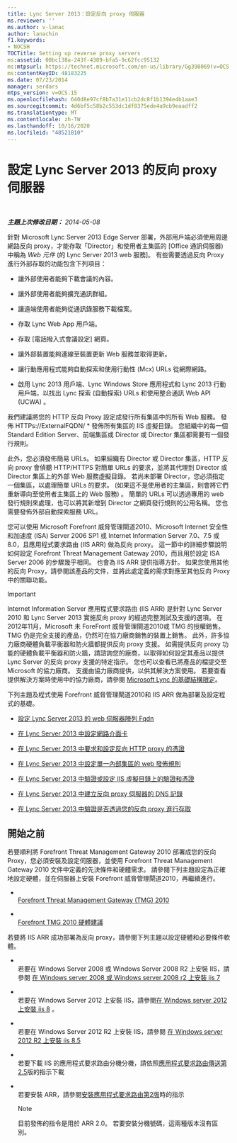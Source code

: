 ```yaml
---
title: Lync Server 2013：設定反向 proxy 伺服器
ms.reviewer: ''
ms.author: v-lanac
author: lanachin
f1.keywords:
- NOCSH
TOCTitle: Setting up reverse proxy servers
ms:assetid: 00bc138a-243f-4389-bfa5-9c62fcc95132
ms:mtpsurl: https://technet.microsoft.com/en-us/library/Gg398069(v=OCS.15)
ms:contentKeyID: 48183225
ms.date: 07/23/2014
manager: serdars
mtps_version: v=OCS.15
ms.openlocfilehash: 640d8e97cf8b7a31e11cb2dc8f1b1394e4b1aae3
ms.sourcegitcommit: 4d6bf5c58b2c553dc1df8375ede4a9cb9eaadff2
ms.translationtype: MT
ms.contentlocale: zh-TW
ms.lasthandoff: 10/16/2020
ms.locfileid: "48521810"
---
```

# <a name="setting-up-reverse-proxy-servers-for-lync-server-2013"></a>設定 Lync Server 2013 的反向 proxy 伺服器

<div data-xmlns="http://www.w3.org/1999/xhtml">

<div class="topic" data-xmlns="http://www.w3.org/1999/xhtml" data-msxsl="urn:schemas-microsoft-com:xslt" data-cs="https://msdn.microsoft.com/">

<div data-asp="https://msdn2.microsoft.com/asp">



</div>

<div id="mainSection">

<div id="mainBody">

<span> </span>

_**主題上次修改日期：** 2014-05-08_

針對 Microsoft Lync Server 2013 Edge Server 部署，外部用戶端必須使用周邊網路反向 proxy，才能存取「Director」和使用者主集區的 [Office 通訊伺服器) 中稱為 *Web 元件* (的 Lync Server 2013 web 服務]。 有些需要透過反向 Proxy 進行外部存取的功能包含下列項目：

  - 讓外部使用者能夠下載會議的內容。

  - 讓外部使用者能夠擴充通訊群組。

  - 讓遠端使用者能夠從通訊錄服務下載檔案。

  - 存取 Lync Web App 用戶端。

  - 存取 [電話撥入式會議設定] 網頁。

  - 讓外部裝置能夠連線至裝置更新 Web 服務並取得更新。

  - 讓行動應用程式能夠自動探索和使用行動性 (Mcx) URLs 從網際網路。

  - 啟用 Lync 2013 用戶端、Lync Windows Store 應用程式和 Lync 2013 行動用戶端，以找出 Lync 探索 (自動探索) URLs 和使用整合通訊 Web API (UCWA) 。

我們建議將您的 HTTP 反向 Proxy 設定成發行所有集區中的所有 Web 服務。 發佈 HTTPs://ExternalFQDN/ \* 發佈所有集區的 IIS 虛擬目錄。 您組織中的每一個 Standard Edition Server、前端集區或 Director 或 Director 集區都需要有一個發行規則。

此外，您必須發佈簡易 URLs。 如果組織有 Director 或 Director 集區，HTTP 反向 proxy 會偵聽 HTTP/HTTPS 對簡單 URLs 的要求，並將其代理到 Director 或 Director 集區上的外部 Web 服務虛擬目錄。 若尚未部署 Director，您必須指定一個集區，以處理簡單 URLs 的要求。  (如果這不是使用者的主集區，則會將它們重新導向至使用者主集區上的 Web 服務) 。 簡單的 URLs 可以透過專用的 web 發行規則來處理，也可以將其新增到 Director 之網頁發行規則的公用名稱。 您也需要發佈外部自動探索服務 URL。

您可以使用 Microsoft Forefront 威脅管理閘道2010、Microsoft Internet 安全性和加速度 (ISA) Server 2006 SP1 或 Internet Information Server 7.0、7.5 或8.0，且應用程式要求路由 (IIS ARR) 做為反向 proxy。 這一節中的詳細步驟說明如何設定 Forefront Threat Management Gateway 2010，而且用於設定 ISA Server 2006 的步驟幾乎相同。 也會為 IIS ARR 提供指導方針。 如果您使用其他的反向 Proxy，請參閱該產品的文件，並將此處定義的需求對應至其他反向 Proxy 中的關聯功能。

<div>


> [!IMPORTANT]  
> Internet Information Server 應用程式要求路由 (IIS ARR) 是針對 Lync Server 2010 和 Lync Server 2013 實施反向 proxy 的經過完整測試及支援的選項。 在2012年11月，Microsoft 未 ForeFront 威脅管理閘道2010或 TMG 的授權銷售。 TMG 仍是完全支援的產品，仍然可在協力廠商銷售的裝置上銷售。 此外，許多協力廠商硬體負載平衡器和防火牆都提供反向 proxy 支援。 如需提供反向 proxy 功能的硬體負載平衡器和防火牆，請諮詢您的廠商，以取得如何設定其產品以提供 Lync Server 的反向 proxy 支援的特定指示。 您也可以查看已將產品的檔提交至 Microsoft 的協力廠商。 支援由協力廠商提供，以供其解決方案使用。 若要查看提供解決方案時使用中的協力廠商，請參閱 <A href="https://go.microsoft.com/fwlink/?linkid=268730">Microsoft Lync 的基礎結構限定</A>。



</div>

下列主題及程式使用 Forefront 威脅管理閘道2010和 IIS ARR 做為部署及設定程式的基礎。

  - [設定 Lync Server 2013 的 web 伺服器陣列 Fqdn](lync-server-2013-configure-web-farm-fqdns.md)

  - [在 Lync Server 2013 中設定網路介面卡](lync-server-2013-configure-network-adapters.md)

  - [在 Lync Server 2013 中要求和設定反向 HTTP proxy 的憑證](lync-server-2013-request-and-configure-a-certificate-for-your-reverse-http-proxy.md)

  - [在 Lync Server 2013 中設定單一內部集區的 web 發佈規則](lync-server-2013-configure-web-publishing-rules-for-a-single-internal-pool.md)

  - [在 Lync Server 2013 中驗證或設定 IIS 虛擬目錄上的驗證和憑證](lync-server-2013-verify-or-configure-authentication-and-certification-on-iis-virtual-directories.md)

  - [在 Lync Server 2013 中建立反向 proxy 伺服器的 DNS 記錄](lync-server-2013-create-dns-records-for-reverse-proxy-servers.md)

  - [在 Lync Server 2013 中驗證是否透過您的反向 proxy 進行存取](lync-server-2013-verify-access-through-your-reverse-proxy.md)

<div>

## <a name="before-you-begin"></a>開始之前

若要順利將 Forefront Threat Management Gateway 2010 部署成您的反向 Proxy，您必須安裝及設定伺服器，並使用 Forefront Threat Management Gateway 2010 文件中定義的先決條件和硬體需求。 請參閱下列主題設定為正確地設定硬體，並在伺服器上安裝 Forefront 威脅管理閘道2010，再繼續進行。

  - <span></span>  
    [Forefront Threat Management Gateway (TMG) 2010](https://go.microsoft.com/fwlink/?linkid=291292)

  - <span></span>  
    [Forefront TMG 2010 硬體建議](https://go.microsoft.com/fwlink/?linkid=291293)

若要將 IIS ARR 成功部署為反向 proxy，請參閱下列主題以設定硬體和必要條件軟體。

  - <span></span>  
    若要在 Windows Server 2008 或 Windows Server 2008 R2 上安裝 IIS，請參閱 [在 Windows server 2008 或 Windows server 2008 r2 上安裝 iis 7](https://go.microsoft.com/fwlink/?linkid=291296)

  - <span></span>  
    若要在 Windows Server 2012 上安裝 IIS，請參閱[在 Windows server 2012 上安裝 iis 8](https://go.microsoft.com/fwlink/?linkid=291297) 。

  - <span></span>  
    若要在 Windows Server 2012 R2 上安裝 IIS，請參閱 [在 Windows server 2012 R2 上安裝 iis 8.5](https://go.microsoft.com/fwlink/?linkid=330687)

  - <span></span>  
    若要下載 IIS 的應用程式要求路由分機分機，請依照[應用程式要求路由傳送第 2.5](https://go.microsoft.com/fwlink/?linkid=291298)版的指示下載

  - <span></span>  
    若要安裝 ARR，請參閱[安裝應用程式要求路由第2版](https://go.microsoft.com/fwlink/?linkid=291299)時的指示
    
    <div>
    

    > [!NOTE]  
    > 目前發佈的指令是用於 ARR 2.0。 若要安裝分機號碼，這兩種版本沒有區別。

    
    </div>

</div>

</div>

<span> </span>

</div>

</div>

</div>

